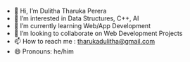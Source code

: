 - 👋 Hi, I’m Dulitha Tharuka Perera
- 👀 I’m interested in Data Structures, C++, AI
- 🌱 I’m currently learning Web/App Development
- 💞️ I’m looking to collaborate on Web Development Projects
- 📫 How to reach me : tharukadulitha@gmail.com
- 😄 Pronouns: he/him


<!---
pererabsdt/pererabsdt is a ✨ special ✨ repository because its `README.md` (this file) appears on your GitHub profile.
You can click the Preview link to take a look at your changes.
--->
